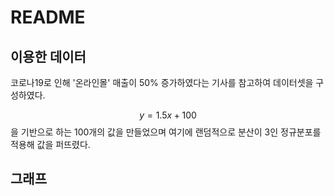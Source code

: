 # README



## 이용한 데이터

[온라인 쇼핑물 매출 50% 증가]: http://www.joseilbo.com/news/htmls/2020/04/20200406395388.html



코로나19로 인해 '온라인몰' 매출이 50% 증가하였다는 기사를 참고하여 데이터셋을 구성하였다.



$$y=1.5x+100$$을 기반으로 하는 100개의 값을 만들었으며 여기에 랜덤적으로 분산이 3인 정규분포를 적용해 값을 퍼뜨렸다.





## 그래프


